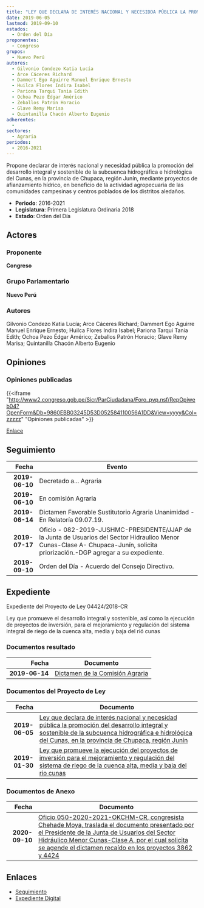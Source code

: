 ```yaml
---
title: "LEY QUE DECLARA DE INTERÉS NACIONAL Y NECESIDDA PÚBLICA LA PROMOCIÓN DEL DESARROLLO INTEGRAL Y SOSTENIBLE DE LA SUBCUENCA HIDROGRÁFICA E HIDROLÓGICA DEL CUNAS, EN LA PROVINCIA DE CHUPACA, REGIÓN JUNÍN"
date: 2019-06-05
lastmod: 2019-09-10
estados: 
  - Orden del Día
proponentes: 
  - Congreso
grupos: 
  - Nuevo Perú
autores: 
  - Gilvonio Condezo Katia Lucía
  - Arce Cáceres Richard
  - Dammert Ego Aguirre Manuel Enrique Ernesto
  - Huilca Flores Indira Isabel
  - Pariona Tarqui Tania Edith
  - Ochoa Pezo Édgar Américo
  - Zeballos Patrón Horacio
  - Glave Remy Marisa
  - Quintanilla Chacón Alberto Eugenio
adherentes: 
  - 
sectores: 
  - Agraria
periodos: 
  - 2016-2021
---
```


Propone declarar de interés nacional y necesidad pública la promoción del desarrollo integral y sostenible de la subcuenca hidrográfica e hidrológica del Cunas, en la provincia de Chupaca, región Junín, mediante proyectos de afianzamiento hídrico, en beneficio de la actividad agropecuaria de las comunidades campesinas y centros poblados de los distritos aledaños.

- **Periodo**: 2016-2021
- **Legislatura**: Primera Legislatura Ordinaria 2018
- **Estado**: Orden del Día

## Actores

### Proponente

**Congreso**

### Grupo Parlamentario

**Nuevo Perú**

### Autores

Gilvonio Condezo Katia Lucía; Arce Cáceres Richard; Dammert Ego Aguirre Manuel Enrique Ernesto; Huilca Flores Indira Isabel; Pariona Tarqui Tania Edith; Ochoa Pezo Édgar Américo; Zeballos Patrón Horacio; Glave Remy Marisa; Quintanilla Chacón Alberto Eugenio


## Opiniones

### Opiniones publicadas

{{<iframe "http://www2.congreso.gob.pe/Sicr/ParCiudadana/Foro_pvp.nsf/RepOpiweb04?OpenForm&Db=9860EBB03245D53D052584110056A1DD&View=yyyy&Col=zzzzz" "Opiniones publicadas" >}}

[Enlace](http://www2.congreso.gob.pe/Sicr/ParCiudadana/Foro_pvp.nsf/RepOpiweb04?OpenForm&Db=9860EBB03245D53D052584110056A1DD&View=yyyy&Col=zzzzz)

## Seguimiento

| Fecha | Evento |
|------:|--------|
| **2019-06-10** | Decretado a... Agraria|
| **2019-06-10** | En comisión Agraria|
| **2019-06-14** | Dictamen Favorable Sustitutorio Agraria Unanimidad - En Relatoría 09.07.19.|
| **2019-07-17** | Oficio - 082-2019-JUSHMC-PRESIDENTE/JJAP de la Junta de Usuarios del Sector Hidraulico Menor Cunas-Clase A- Chupaca-Junín, solicita priorización.-DGP agregar a su expediente.|
| **2019-09-10** | Orden del Día - Acuerdo del Consejo Directivo.|


## Expediente

Expediente del Proyecto de Ley 04424/2018-CR

Ley que promueve el desarrollo integral y sostenible, así como la ejecución de proyectos de inversión, para el mejoramiento y regulación del sistema integral de riego de la cuenca alta, media y baja del rió cunas


### Documentos resultado

| Fecha | Documento |
|------:|--------|
| **2019-06-14** | [Dictamen de la Comisión Agraria](http://www.leyes.congreso.gob.pe/Documentos/2016_2021/Dictamenes/Proyectos_de_Ley/03862DC01MAY20190614.pdf) |

### Documentos del Proyecto de Ley

| Fecha | Documento |
|------:|--------|
| **2019-06-05** | [Ley que declara de interés nacional y necesidad pública la promoción del desarrollo integral y sostenible de la subcuenca hidrográfica e hidrológica del Cunas, en la provincia de Chupaca, región Junín](http://www.leyes.congreso.gob.pe/Documentos/2016_2021/Proyectos_de_Ley_y_de_Resoluciones_Legislativas/PL0442420190605.pdf) |
| **2019-01-30** | [Ley que promueve la ejecución del proyectos de inversión para el mejoramiento y regulación del sistema de riego de la cuenca alta, media y baja del rio cunas](http://www.leyes.congreso.gob.pe/Documentos/2016_2021/Proyectos_de_Ley_y_de_Resoluciones_Legislativas/PL0386220190130.pdf) |

### Documentos de Anexo

| Fecha | Documento |
|------:|--------|
| **2020-09-10** | [Oficio 050-2020-2021-OKCHM-CR, congresista Chehade Moya, traslada el documento presentado por el Presidente de la Junta de Usuarios del Sector Hidráulico Menor Cunas-Clase A, por el cual solicita se agende el dictamen recaído en los proyectos 3862 y 4424](http://www.leyes.congreso.gob.pe/Documentos/2016_2021/Oficios/Congresistas/OFICIO-050-2020-2021-OKCHM-CR.pdf) |

## Enlaces 

- [Seguimiento](http://www2.congreso.gob.pehttp://www2.congreso.gob.pe/Sicr/TraDocEstProc/CLProLey2016.nsf/f7fff46988ca05b1052578e100829cc7/a3cec167966794da052584110059bdfb?OpenDocument)
- [Expediente Digital](http://www2.congreso.gob.pehttp://www2.congreso.gob.pe/Sicr/TraDocEstProc/CLProLey2016.nsf/f7fff46988ca05b1052578e100829cc7/a3cec167966794da052584110059bdfb?OpenDocument&Click=05257FB7005EB655.eb71d0cf91d8294e05256cdf006b5706/$Body/0.1C6C)
